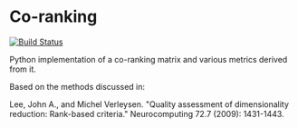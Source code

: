 # Co-ranking

[![Build Status](https://travis-ci.org/samueljackson92/coranking.svg?branch=master)](https://travis-ci.org/samueljackson92/coranking)

Python implementation of a co-ranking matrix and various metrics derived from it.

Based on the methods discussed in:

Lee, John A., and Michel Verleysen. "Quality assessment of dimensionality reduction: Rank-based criteria." Neurocomputing 72.7 (2009): 1431-1443.

